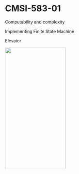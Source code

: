 # CMSI-583-01
Computability and complexity 

Implementing Finite State Machine

Elevator


<img src="https://github.com/sgowdaks/CMSI-583-01/blob/main/gifs/Elevator.gif" width="200" height="400">




